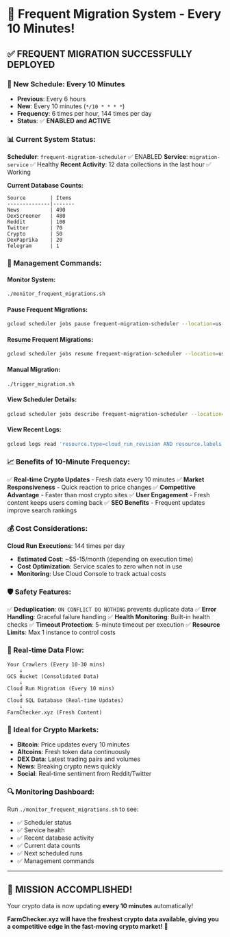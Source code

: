 # 🚀 Frequent Migration System - Every 10 Minutes!

## ✅ **FREQUENT MIGRATION SUCCESSFULLY DEPLOYED**

### **🎯 New Schedule: Every 10 Minutes**

- **Previous**: Every 6 hours
- **New**: Every 10 minutes (`*/10 * * * *`)
- **Frequency**: 6 times per hour, 144 times per day
- **Status**: ✅ **ENABLED and ACTIVE**

### **📊 Current System Status:**

**Scheduler**: `frequent-migration-scheduler` ✅ ENABLED
**Service**: `migration-service` ✅ Healthy
**Recent Activity**: 12 data collections in the last hour ✅ Working

**Current Database Counts:**

```
Source        | Items
--------------|-------
News          | 490
DexScreener   | 480
Reddit        | 100
Twitter       | 70
Crypto        | 50
DexPaprika    | 20
Telegram      | 1
```

### **🔧 Management Commands:**

#### **Monitor System:**

```bash
./monitor_frequent_migrations.sh
```

#### **Pause Frequent Migrations:**

```bash
gcloud scheduler jobs pause frequent-migration-scheduler --location=us-central1
```

#### **Resume Frequent Migrations:**

```bash
gcloud scheduler jobs resume frequent-migration-scheduler --location=us-central1
```

#### **Manual Migration:**

```bash
./trigger_migration.sh
```

#### **View Scheduler Details:**

```bash
gcloud scheduler jobs describe frequent-migration-scheduler --location=us-central1
```

#### **View Recent Logs:**

```bash
gcloud logs read 'resource.type=cloud_run_revision AND resource.labels.service_name=migration-service' --limit=20
```

### **📈 Benefits of 10-Minute Frequency:**

✅ **Real-time Crypto Updates** - Fresh data every 10 minutes
✅ **Market Responsiveness** - Quick reaction to price changes
✅ **Competitive Advantage** - Faster than most crypto sites
✅ **User Engagement** - Fresh content keeps users coming back
✅ **SEO Benefits** - Frequent updates improve search rankings

### **💰 Cost Considerations:**

**Cloud Run Executions**: 144 times per day

- **Estimated Cost**: ~$5-15/month (depending on execution time)
- **Cost Optimization**: Service scales to zero when not in use
- **Monitoring**: Use Cloud Console to track actual costs

### **🛡️ Safety Features:**

✅ **Deduplication**: `ON CONFLICT DO NOTHING` prevents duplicate data
✅ **Error Handling**: Graceful failure handling
✅ **Health Monitoring**: Built-in health checks
✅ **Timeout Protection**: 5-minute timeout per execution
✅ **Resource Limits**: Max 1 instance to control costs

### **📱 Real-time Data Flow:**

```
Your Crawlers (Every 10-30 mins)
    ↓
GCS Bucket (Consolidated Data)
    ↓
Cloud Run Migration (Every 10 mins)
    ↓
Cloud SQL Database (Real-time Updates)
    ↓
FarmChecker.xyz (Fresh Content)
```

### **🎯 Ideal for Crypto Markets:**

- **Bitcoin**: Price updates every 10 minutes
- **Altcoins**: Fresh token data continuously
- **DEX Data**: Latest trading pairs and volumes
- **News**: Breaking crypto news quickly
- **Social**: Real-time sentiment from Reddit/Twitter

### **🔍 Monitoring Dashboard:**

Run `./monitor_frequent_migrations.sh` to see:

- ✅ Scheduler status
- ✅ Service health
- ✅ Recent database activity
- ✅ Current data counts
- ✅ Next scheduled runs
- ✅ Management commands

---

## 🎉 **MISSION ACCOMPLISHED!**

Your crypto data is now updating **every 10 minutes** automatically!

**FarmChecker.xyz will have the freshest crypto data available, giving you a competitive edge in the fast-moving crypto market!** 🚀
